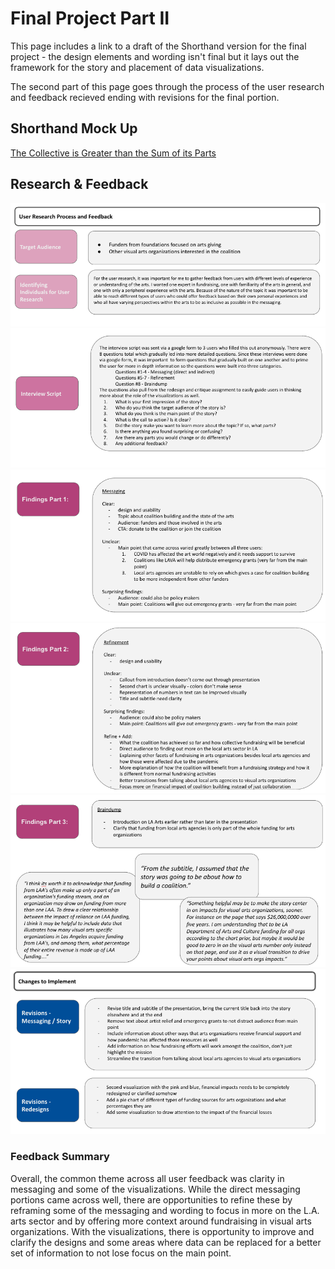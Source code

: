 # Final Project Part II

This page includes a link to a draft of the Shorthand version for the final project - the design elements and wording isn't final but it lays out the framework for the story and placement of data visualizations. 

The second part of this page goes through the process of the user research and feedback recieved ending with revisions for the final portion.

## Shorthand Mock Up

[The Collective is Greater than the Sum of its Parts](https://preview.shorthand.com/5lPU4QAcTv2U2C65) 

## Research & Feedback

<img src="./TSWD Final Part II_1.png">

<img src="./TSWD Final Part II_2.png">

<img src="./TSWD Final Part II_3.png">

<img src="./TSWD Final Part II_4.png">

<img src="./TSWD Final Part II_5.png">

<img src="./TSWD Final Part II_6.png">

### Feedback Summary

Overall, the common theme across all user feedback was clarity in messaging and some of the visualizations. 
While the direct messaging portions came across well, there are opportunities to refine these by reframing some of the messaging and wording to focus in more on the L.A. arts sector and by offering more context around fundraising in visual arts organizations. 
With the visualizations, there is opportunity to improve and clarify the designs and some areas where data can be replaced for a better set of information to not lose focus on the main point. 
